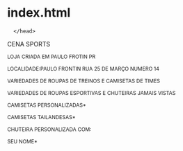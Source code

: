 # index.html

<!DOCTYPE html>
 <html lang=”pt-br”>
       <head>
       <meta charset=”UTF-8”>    
     
      </head>

   <body>     
     CENA SPORTS
               
 <sup> LOJA CRIADA EM PAULO FROTIN PR </sup> 
 

<sup> LOCALIDADE:PAULO FRONTIN RUA 25 DE MARÇO NUMERO 14 </sup>

  
<sup> VARIEDADES DE ROUPAS DE TREINOS E CAMISETAS DE TIMES </sup>

   
<sup> VARIEDADES DE ROUPAS ESPORTIVAS E CHUTEIRAS JAMAIS VISTAS </sup> 
 

<sup> CAMISETAS PERSONALIZADAS* </sup>
 

<sup> CAMISETAS TAILANDESAS* </sup>
 

<sup> CHUTEIRA PERSONALIZADA COM: </sup>

<sup> SEU NOME* </sup>


   </body>


<html>
